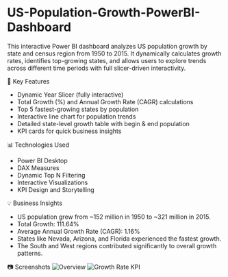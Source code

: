 # US-Population-Growth-PowerBI-Dashboard
This interactive Power BI dashboard analyzes US population growth by state and census region from 1950 to 2015. It dynamically calculates growth rates, identifies top-growing states, and allows users to explore trends across different time periods with full slicer-driven interactivity.

🔑 Key Features
- Dynamic Year Slicer (fully interactive)
- Total Growth (%) and Annual Growth Rate (CAGR) calculations
- Top 5 fastest-growing states by population
- Interactive line chart for population trends
- Detailed state-level growth table with begin & end population
- KPI cards for quick business insights


📊 Technologies Used
- Power BI Desktop
- DAX Measures
- Dynamic Top N Filtering
- Interactive Visualizations
- KPI Design and Storytelling

💡 Business Insights
- US population grew from ~152 million in 1950 to ~321 million in 2015.
- Total Growth: 111.64%
- Average Annual Growth Rate (CAGR): 1.16%
- States like Nevada, Arizona, and Florida experienced the fastest growth.
- The South and West regions contributed significantly to overall growth patterns.

📷 Screenshots
![Overview](https://github.com/user-attachments/assets/a5c95bc2-2221-4fce-bc39-aaf94238c886)
![Growth Rate KPI](https://github.com/user-attachments/assets/49cf6f5a-8a37-4b6c-b5ae-2c1282661e52)


